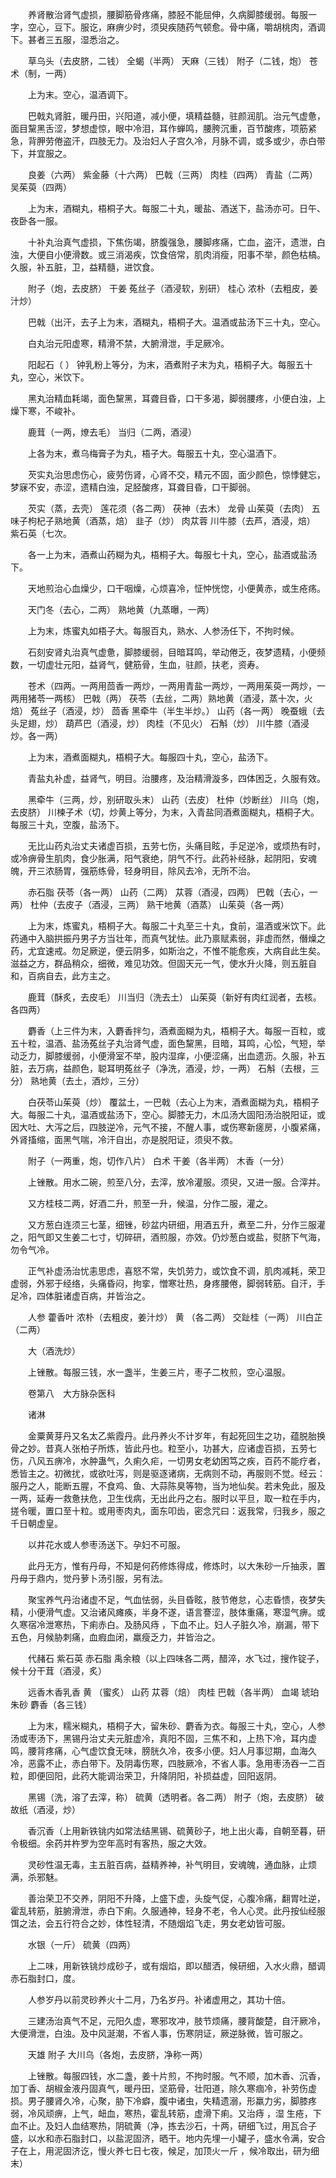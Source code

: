 <!-- { "loadSidebar": true } -->
　　养肾散治肾气虚损，腰脚筋骨疼痛，膝胫不能屈伸，久病脚膝缓弱。每服一字，空心，豆下。服讫，麻痹少时，须臾疾随药气顿愈。骨中痛，嚼胡桃肉，酒调下。甚者三五服，湿悉治之。

　　草乌头（去皮脐，二钱） 全蝎（半两） 天麻（三钱） 附子（二钱，炮） 苍术（制，一两）

　　上为末。空心，温酒调下。

　　巴戟丸肾脏，暖丹田，兴阳道，减小便，填精益髓，驻颜润肌。治元气虚惫，面目黧黑舌涩，梦想虚惊，眼中冷泪，耳作蝉鸣，腰胯沉重，百节酸疼，项筋紧急，背胛劳倦盗汗，四肢无力。及治妇人子宫久冷，月脉不调，或多或少，赤白带下，并宜服之。

　　良姜（六两） 紫金藤（十六两） 巴戟（三两） 肉桂（四两） 青盐（二两） 吴茱萸（四两）

　　上为末，酒糊丸，梧桐子大。每服二十丸，暖盐、酒送下，盐汤亦可。日午、夜卧各一服。

　　十补丸治真气虚损，下焦伤竭，脐腹强急，腰脚疼痛，亡血，盗汗，遗泄，白浊，大便自小便滑数。或三消渴疾，饮食倍常，肌肉消瘦，阳事不举，颜色枯槁。久服，补五脏，卫，益精髓，进饮食。

　　附子（炮，去皮脐） 干姜 菟丝子（酒浸软，别研） 桂心 浓朴（去粗皮，姜汁炒）

　　巴戟（出汗，去子上为末，酒糊丸，梧桐子大。温酒或盐汤下三十丸，空心。

　　白丸治元阳虚寒，精滑不禁，大腑滑泄，手足厥冷。

　　阳起石（ ） 钟乳粉上等分，为末，酒煮附子末为丸，梧桐子大。每服五十丸，空心，米饮下。

　　黑丸治精血耗竭，面色黧黑，耳聋目昏，口干多渴，脚弱腰疼，小便白浊，上燥下寒，不峻补。

　　鹿茸（一两，燎去毛） 当归（二两，酒浸）

　　上各为末，煮乌梅膏子为丸，梧子大。每服五十丸，空心温酒下。

　　芡实丸治思虑伤心，疲劳伤肾，心肾不交，精元不固，面少颜色，惊悸健忘，梦寐不安，赤涩，遗精白浊，足胫酸疼，耳聋目昏，口干脚弱。

　　芡实（蒸，去壳） 莲花须（各二两） 茯神（去木） 龙骨 山茱萸（去肉） 五味子枸杞子熟地黄（酒蒸，焙） 韭子（炒） 肉苁蓉 川牛膝（去芦，酒浸，焙） 紫石英（七次。

　　各一上为末，酒煮山药糊为丸，梧桐子大。每服七十丸，空心，盐酒或盐汤下。

　　天地煎治心血燥少，口干咽燥，心烦喜冷，怔忡恍惚，小便黄赤，或生疮疡。

　　天门冬（去心，二两） 熟地黄（九蒸曝，一两）

　　上为末，炼蜜丸如梧子大。每服百丸，熟水、人参汤任下，不拘时候。

　　石刻安肾丸治真气虚惫，脚膝缓弱，目暗耳鸣，举动倦乏，夜梦遗精，小便频数，一切虚壮元阳，益肾气，健筋骨，生血，驻颜，扶老，资寿。

　　苍术（四两。一两用茴香一两炒，一两用青盐一两炒，一两用茱萸一两炒，一两用猪苓一两核） 巴戟（两） 茯苓（去丝，二两）熟地黄（酒浸，蒸十次，火焙） 菟丝子（酒浸，炒） 茴香 黑牵牛（半生半炒。） 山药（各一两） 晚蚕蛾（去头足翅，炒） 葫芦巴（酒浸，炒） 肉桂（不见火） 石斛（炒） 川牛膝（酒浸炒。各一两）

　　上为末，酒煮面糊丸，梧桐子大。每服四十丸，空心，盐汤下。

　　青盐丸补虚，益肾气，明目。治腰疼，及治精滑漩多，四体困乏，久服有效。

　　黑牵牛（三两，炒，别研取头末） 山药（去皮） 杜仲（炒断丝） 川乌（炮，去皮脐） 川楝子术（切，炒黄上等分，为末，入青盐同酒煮面糊丸，梧桐子大。每服三十丸，空腹，盐汤下。

　　无比山药丸治丈夫诸虚百损，五劳七伤，头痛目眩，手足逆冷，或烦热有时，或冷痹骨生肌肉，食少胀满，阳气衰绝，阴气不行。此药补经脉，起阴阳，安魂魄，开三浓肠胃，强筋练骨，轻身明目，除风去冷，无所不治。

　　赤石脂 茯苓（各一两） 山药（二两） 苁蓉（酒浸，四两） 巴戟（去心，一两） 杜仲（去皮子（酒浸，三两） 熟干地黄（酒蒸） 山茱萸（各一两）

　　上为末，炼蜜丸，梧桐子大。每服二十丸至三十丸，食前，温酒或米饮下。此药通中入脑拱振丹男子方当壮年，而真气犹怯。此乃禀赋素弱，非虚而然，僭燥之药，尤宜速戒。勿足厥逆，便云阴多，如斯治之，不惟不能愈疾，大病自此生矣。滋益之方，群品稍众，细微，难见功效。但固天元一气，使水升火降，则五脏自和，百病自去，此方主之。

　　鹿茸（酥炙，去皮毛） 川当归（洗去土） 山茱萸（新好有肉红润者，去核。各四两）

　　麝香（上三件为末，入麝香拌匀，酒煮面糊为丸，梧桐子大。每服一百粒，或五十粒，温酒、盐汤菟丝子丸治肾气虚，面色黧黑，目暗，耳鸣，心忪，气短，举动乏力，脚膝缓弱，小便滑室不举，股内湿痒，小便涩痛，出血遗沥。久服，补五脏，去万病，益颜色，聪耳明菟丝子（净洗，酒浸，炒，一两） 石斛（去根，三分） 熟地黄（去土，酒炒，三分）

　　白茯苓山茱萸（炒） 覆盆土，一巴戟（去心上为末，酒煮面糊为丸，梧桐子大。每服二十丸，温酒或盐汤下，空心。脚膝无力，木瓜汤大固阳汤治脱阳证，或因大吐、大泻之后，四肢逆冷，元气不接，不醒人事，或伤寒新瘥房，小腹紧痛，外肾搐缩，面黑气喘，冷汗自出，亦是脱阳证，须臾不救。

　　附子（一两重，炮，切作八片） 白术 干姜（各半两） 木香（一分）

　　上锉散。用水二碗，煎至八分，去滓，放冷灌服。须臾，又进一服。合滓并。

　　又方桂枝二两，好酒二升，煎至一升，候温，分作二服，灌之。

　　又方葱白连须三七茎，细锉，砂盆内研细，用酒五升，煮至二升，分作三服灌之，阳气即又生姜二七寸，切碎研，酒煎服，亦效。仍炒葱白或盐，熨脐下气海，勿令气冷。

　　正气补虚汤治忧恚思虑，喜怒不常，失饥劳力，或饮食不调，肌肉减耗，荣卫虚弱，外邪于经络，头痛昏闷，拘挛，憎寒壮热，身疼腰倦，脚弱转筋。自汗，手足冷，四体脏诸虚百病，并皆治之。

　　人参 藿香叶 浓朴（去粗皮，姜汁炒） 黄 （各二两） 交趾桂（一两） 川白芷（二两）

　　大（酒洗炒）

　　上锉散。每服三钱，水一盏半，生姜三片，枣子二枚煎，空心温服。

　　卷第八　大方脉杂医科

　　诸淋

　　金粟黄芽丹又名太乙紫霞丹。此丹养火不计岁年，有起死回生之功，蕴脱胎换骨之妙。昔真人张柏子所炼，皆此丹也。粒至小，功甚大，应诸虚百损，五劳七伤，八风五痹冷，水肿蛊气，久痢久疟，一切男女老幼困笃之疾，百药不能疗者，悉皆主之。初微扰，或欲吐泻，则是驱逐诸病，无病则不动，再服则不觉。经云：服丹之人，能断五腥，不食鸡、鱼、大蒜陈臭等物，当为地仙矣。若未免此，服及一两，延寿一救惫扶危，卫生伐病，无出此丹之右。服时以平旦，取一粒在手内，搓令暖，置口至十粒。或用枣肉丸，面东叩齿，密念咒曰：返我常，归我乡，服之千日朝虚皇。

　　以井花水或人参枣汤送下。孕妇不可服。

　　此丹无方，惟有丹母，不知是何药修炼得成，修炼时，以大朱砂一斤抽汞，置丹母于鼎内，觉丹萝卜汤引服，另有法。

　　聚宝养气丹治诸虚不足，气血怯弱，头目昏眩，肢节倦怠，心志昏愦，夜梦失精，小便滑气虚。又治诸风瘫痪，半身不遂，语言謇涩，肢体重痛，寒湿气痹。或久寒宿冷泄寒热，下痢赤白。及肠风痔 ，下血不止。妇人子脏久冷，崩漏，带下五色，月候胁刺痛，血瘕血闭，羸瘦乏力，并皆治之。

　　代赭石 紫石英 赤石脂 禹余粮（以上四味各二两，醋淬，水飞过，搜作锭子，候十分干茸（酒浸，炙）

　　远香木香乳香 黄 （蜜炙） 山药 苁蓉（焙） 肉桂 巴戟（各半两） 血竭 琥珀 朱砂 麝香（各三钱）

　　上为末，糯米糊丸，梧桐子大，留朱砂、麝香为衣。每服三十丸，空心，人参汤或枣汤下，黑锡丹治丈夫元脏虚冷，真阳不固，三焦不和，上热下冷，耳内虚鸣，腰背疼痛，心气虚饮食无味，膀胱久冷，夜多小便。妇人月事愆期，血海久冷，恶露不止，赤白带下。及阴毒伤寒，四肢厥冷，不省人事。急用枣汤吞一二百粒，即便回阳，此药大能调治荣卫，升降阴阳，补损益虚，回阳返阴。

　　黑锡（洗，溶了去滓，称） 硫黄（透明者。各二两） 附子（炮，去皮脐） 破故纸（酒浸，炒）

　　香沉香（上用新铁铫内如常法结黑锡、硫黄砂子，地上出火毒，自朝至暮，研令极细。余药并杵罗为空年高时有客热，服之大效。

　　灵砂性温无毒，主五脏百病，益精养神，补气明目，安魂魄，通血脉，止烦满，杀邪魅。

　　善治荣卫不交养，阴阳不升降，上盛下虚，头旋气促，心腹冷痛，翻胃吐逆，霍乱转筋，脏腑滑泄，赤白下痢。久服通神，轻身不老，令人心灵。此丹按仙经服饵之法，会五行符合之妙，体性轻清，不随烟焰飞走，男女老幼皆可服。

　　水银（一斤） 硫黄（四两）

　　上二味，用新铁铫炒成砂子，或有烟焰，即以醋洒，候研细，入水火鼎，醋调赤石脂封口，度。

　　人参岁丹以前灵砂养火十二月，乃名岁丹。补诸虚用之，其功十倍。

　　三建汤治真气不足，元阳久虚，寒邪攻冲，肢节烦痛，腰背酸楚，自汗厥冷，大便滑泄，白浊。及中风涎潮，不省人事，伤寒阴证，厥逆脉微，皆可服之。

　　天雄 附子 大川乌（各炮，去皮脐，净称一两）

　　上锉散。每服四钱，水二盏，姜十片煎，不拘时服。气不顺，加木香、沉香，加丁香、胡椒金液丹固真气，暖丹田，坚筋骨，壮阳道，除久寒痼冷，补劳伤虚损。男子腰肾久冷，心聚，胁下冷癖，腹中诸虫，失精遗溺，形羸力劣，脚膝疼弱，冷风顽痹，上气，衄血，寒热，霍乱转筋，虚滑下痢。又治痔 ，湿 生疮，下血不止。及妇人血结寒热，阴硫黄（净，拣去沙石，十两，研细飞过，用瓦合子盛，以水和赤石脂封口，以盐泥固济，晒干。地内先埋一小罐子，盛水令满，安合子在上，用泥固济讫，慢火养七日七夜，候足，加顶火一斤 ，候冷取出，研为细末）

